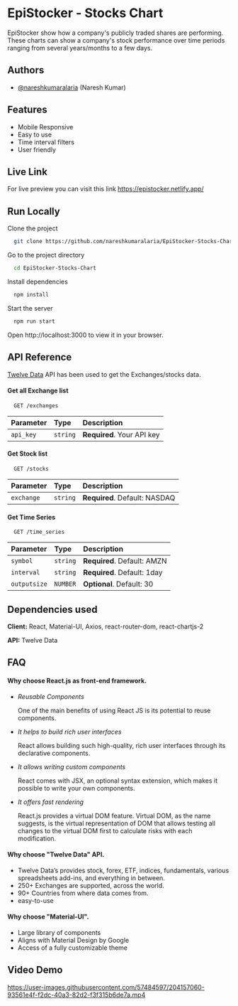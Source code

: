 
# EpiStocker - Stocks Chart

EpiStocker show how a company's publicly traded shares are performing. These charts can show a company's stock performance over time periods ranging from several years/months to a few days.
## Authors

- [@nareshkumaralaria](https://github.com/nareshkumaralaria) (Naresh Kumar)


## Features

- Mobile Responsive
- Easy to use
- Time interval filters
- User friendly


## Live Link

For live preview you can visit this link
https://epistocker.netlify.app/
## Run Locally

Clone the project

```bash
  git clone https://github.com/nareshkumaralaria/EpiStocker-Stocks-Chart.git
```

Go to the project directory

```bash
  cd EpiStocker-Stocks-Chart
```

Install dependencies

```bash
  npm install
```

Start the server

```bash
  npm run start
```

Open http://localhost:3000 to view it in your browser.
## API Reference

[Twelve Data](https://twelvedata.com/) API has been used to get the Exchanges/stocks data.

#### Get all Exchange list

```http
  GET /exchanges
```

| Parameter | Type     | Description                |
| :-------- | :------- | :------------------------- |
| `api_key` | `string` | **Required**. Your API key |

#### Get Stock list

```http
  GET /stocks
```

| Parameter | Type     | Description                       |
| :-------- | :------- | :-------------------------------- |
| `exchange`      | `string` | **Required**. Default: NASDAQ |

#### Get Time Series

```http
  GET /time_series
```

| Parameter | Type     | Description                       |
| :-------- | :------- | :-------------------------------- |
| `symbol`      | `string` | **Required**. Default: AMZN |
| `interval`      | `string` | **Required**. Default: 1day |
| `outputsize`      | `NUMBER` | **Optional**. Default: 30 |



## Dependencies used

**Client:** React, Material-UI, Axios, react-router-dom, react-chartjs-2

**API:** Twelve Data


## FAQ

#### Why choose React.js as front-end framework.

- *Reusable Components*

    One of the main benefits of using React JS is its potential 
    to reuse components.

- *It helps to build rich user interfaces*

    React allows building such high-quality, rich user 
    interfaces through its declarative components.

- *It allows writing custom components*

    React comes with JSX, an optional syntax extension, which 
    makes it possible to write your own components.

- *It offers fast rendering*

    React.js provides a virtual DOM feature. Virtual DOM, as the 
    name suggests, is the virtual representation of DOM that allows 
    testing all changes to the virtual DOM first to calculate 
    risks with each modification.

#### Why choose "Twelve Data" API.

-   Twelve Data’s provides stock, forex, ETF, indices, fundamentals, various spreadsheets add-ins, and everything in between.
-   250+ Exchanges are supported, across the world.
-   90+ Countries from where data comes from.
-   easy-to-use

#### Why choose "Material-UI".

-   Large library of components
-   Aligns with Material Design by Google
-   Access of a fully customizable theme


## Video Demo


https://user-images.githubusercontent.com/57484597/204157060-93561e4f-f2dc-40a3-82d2-f3f315b6de7a.mp4

